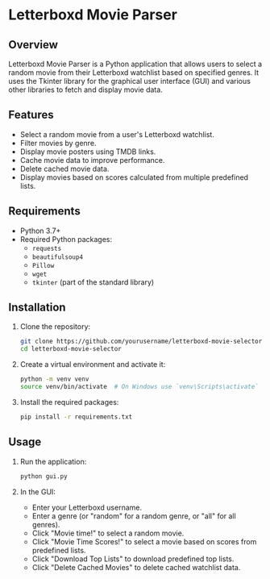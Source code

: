 # Letterboxd Movie Parser

## Overview

Letterboxd Movie Parser is a Python application that allows users to select a random movie from their Letterboxd watchlist based on specified genres. It uses the Tkinter library for the graphical user interface (GUI) and various other libraries to fetch and display movie data.

## Features

- Select a random movie from a user's Letterboxd watchlist.
- Filter movies by genre.
- Display movie posters using TMDB links.
- Cache movie data to improve performance.
- Delete cached movie data.
- Display movies based on scores calculated from multiple predefined lists.

## Requirements

- Python 3.7+
- Required Python packages:
  - `requests`
  - `beautifulsoup4`
  - `Pillow`
  - `wget`
  - `tkinter` (part of the standard library)

## Installation

1. Clone the repository:
    ```sh
    git clone https://github.com/yourusername/letterboxd-movie-selector.git
    cd letterboxd-movie-selector
    ```

2. Create a virtual environment and activate it:
    ```sh
    python -m venv venv
    source venv/bin/activate  # On Windows use `venv\Scripts\activate`
    ```

3. Install the required packages:
    ```sh
    pip install -r requirements.txt
    ```

## Usage

1. Run the application:
    ```sh
    python gui.py
    ```

2. In the GUI:
   - Enter your Letterboxd username.
   - Enter a genre (or "random" for a random genre, or "all" for all genres).
   - Click "Movie time!" to select a random movie.
   - Click "Movie Time Scores!" to select a movie based on scores from predefined lists.
   - Click "Download Top Lists" to download predefined top lists.
   - Click "Delete Cached Movies" to delete cached watchlist data.